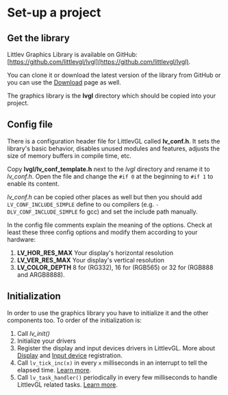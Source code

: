 
# Set-up a project

## Get the library

Littlev Graphics Library is available on GitHub: [https://github.com/littlevgl/lvgl](https://github.com/littlevgl/lvgl). 

You can clone it or download the latest version of the library from GitHub or you can use the [Download](https://littlevgl.com/download) page as well. 

The graphics library is the **lvgl** directory which should be copied into your project.

## Config file

There is a configuration header file for LittlevGL called **lv_conf.h**. It sets the library's basic behavior, disables unused modules and features, adjusts the size of memory buffers in compile time, etc.
 
Copy **lvgl/lv_conf_template.h** next to the *lvgl* directory and rename it to *lv_conf.h*. Open the file and change the `#if 0` at the beginning to `#if 1` to enable its content. 

*lv_conf.h* can be copied other places as well but then you should add `LV_CONF_INCLUDE_SIMPLE` define to ou compilers (e.g. `-DLV_CONF_INCLUDE_SIMPLE` fo gcc) and set the include path manually.

In the config file comments explain the meaning of the options. Check at least these three config options and modify them according to your hardware:
1. **LV_HOR_RES_MAX** Your display's horizontal resolution
2. **LV_VER_RES_MAX** Your display's vertical resolution
3. **LV_COLOR_DEPTH** 8 for (RG332), 16 for (RGB565) or 32 for (RGB888 and ARGB8888). 

## Initialization

In order to use the graphics library you have to initialize it and the other components too. To order of the initialization is:

1. Call *lv_init()*
2. Initialize your drivers
3. Register the display and input devices drivers in LittlevGL.  More about [Display](/porting/display) and [Input device](/porting/indev) registration.
4. Call `lv_tick_inc(x)` in every `x` milliseconds in an interrupt to tell the elapsed time. [Learn more](/porting/tick).
5. Call `lv_task_handler()` periodically in every few milliseconds to handle LittlevGL related tasks. [Learn more](/porting/task-handler).

